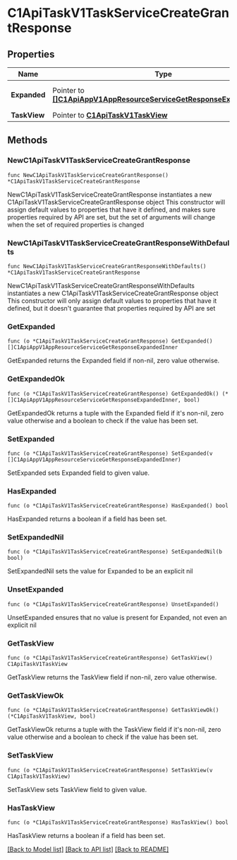 # C1ApiTaskV1TaskServiceCreateGrantResponse

## Properties

Name | Type | Description | Notes
------------ | ------------- | ------------- | -------------
**Expanded** | Pointer to [**[]C1ApiAppV1AppResourceServiceGetResponseExpandedInner**](C1ApiAppV1AppResourceServiceGetResponseExpandedInner.md) | The expanded field. | [optional] 
**TaskView** | Pointer to [**C1ApiTaskV1TaskView**](C1ApiTaskV1TaskView.md) |  | [optional] 

## Methods

### NewC1ApiTaskV1TaskServiceCreateGrantResponse

`func NewC1ApiTaskV1TaskServiceCreateGrantResponse() *C1ApiTaskV1TaskServiceCreateGrantResponse`

NewC1ApiTaskV1TaskServiceCreateGrantResponse instantiates a new C1ApiTaskV1TaskServiceCreateGrantResponse object
This constructor will assign default values to properties that have it defined,
and makes sure properties required by API are set, but the set of arguments
will change when the set of required properties is changed

### NewC1ApiTaskV1TaskServiceCreateGrantResponseWithDefaults

`func NewC1ApiTaskV1TaskServiceCreateGrantResponseWithDefaults() *C1ApiTaskV1TaskServiceCreateGrantResponse`

NewC1ApiTaskV1TaskServiceCreateGrantResponseWithDefaults instantiates a new C1ApiTaskV1TaskServiceCreateGrantResponse object
This constructor will only assign default values to properties that have it defined,
but it doesn't guarantee that properties required by API are set

### GetExpanded

`func (o *C1ApiTaskV1TaskServiceCreateGrantResponse) GetExpanded() []C1ApiAppV1AppResourceServiceGetResponseExpandedInner`

GetExpanded returns the Expanded field if non-nil, zero value otherwise.

### GetExpandedOk

`func (o *C1ApiTaskV1TaskServiceCreateGrantResponse) GetExpandedOk() (*[]C1ApiAppV1AppResourceServiceGetResponseExpandedInner, bool)`

GetExpandedOk returns a tuple with the Expanded field if it's non-nil, zero value otherwise
and a boolean to check if the value has been set.

### SetExpanded

`func (o *C1ApiTaskV1TaskServiceCreateGrantResponse) SetExpanded(v []C1ApiAppV1AppResourceServiceGetResponseExpandedInner)`

SetExpanded sets Expanded field to given value.

### HasExpanded

`func (o *C1ApiTaskV1TaskServiceCreateGrantResponse) HasExpanded() bool`

HasExpanded returns a boolean if a field has been set.

### SetExpandedNil

`func (o *C1ApiTaskV1TaskServiceCreateGrantResponse) SetExpandedNil(b bool)`

 SetExpandedNil sets the value for Expanded to be an explicit nil

### UnsetExpanded
`func (o *C1ApiTaskV1TaskServiceCreateGrantResponse) UnsetExpanded()`

UnsetExpanded ensures that no value is present for Expanded, not even an explicit nil
### GetTaskView

`func (o *C1ApiTaskV1TaskServiceCreateGrantResponse) GetTaskView() C1ApiTaskV1TaskView`

GetTaskView returns the TaskView field if non-nil, zero value otherwise.

### GetTaskViewOk

`func (o *C1ApiTaskV1TaskServiceCreateGrantResponse) GetTaskViewOk() (*C1ApiTaskV1TaskView, bool)`

GetTaskViewOk returns a tuple with the TaskView field if it's non-nil, zero value otherwise
and a boolean to check if the value has been set.

### SetTaskView

`func (o *C1ApiTaskV1TaskServiceCreateGrantResponse) SetTaskView(v C1ApiTaskV1TaskView)`

SetTaskView sets TaskView field to given value.

### HasTaskView

`func (o *C1ApiTaskV1TaskServiceCreateGrantResponse) HasTaskView() bool`

HasTaskView returns a boolean if a field has been set.


[[Back to Model list]](../README.md#documentation-for-models) [[Back to API list]](../README.md#documentation-for-api-endpoints) [[Back to README]](../README.md)


